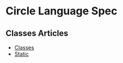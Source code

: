 Circle Language Spec
====================

Classes Articles
----------------

- [Classes](classes.md)
- [Static](static-unfinished.md)